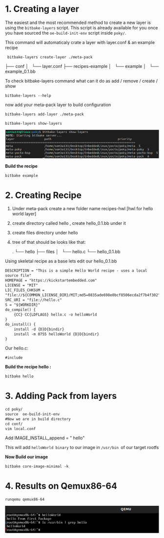 # 1. Creating a layer

The easiest and the most recommended method to create a new layer is using the `bitbake-layers` script. This script is already available for you once you have sourced the `oe-build-init-env` script inside `poky/`.

This command will automaticaly crate a layer with layer.conf & an example recipe

```
 bitbake-layers create-layer ./meta-pack
```

├── conf
│   └── layer.conf
├── recipes-example
│   └── example
│       └── example_0.1.bb

To check bitbake-layers command what can it do as add / remove / create / show

```
bitbake-layers --help
```

now add your meta-pack layer to build configuration

```
bitbake-layers add-layer ./meta-pack
```

```
bitbake-layers show-layers
```

![1712584556657](image/README/1712584556657.png)

**Build the recipe** 

```
bitbake example
```

# 2. Creating Recipe

1. Under meta-pack  create a new folder name recipes-hwl   [hwl for hello world layer]
2. create directory called hello , create hello_0.1.bb under it
3. create files directory under hello
4. tree of that should be looks like that:

   .
   └── hello
       ├── files
       │   └── hello.c
       └── hello_0.1.bb

Using skeletal recipe as a base lets edit our hello_0.1.bb

```
DESCRIPTION = "This is a simple Hello World recipe - uses a local source file"
HOMEPAGE = "https://kickstartembedded.com"
LICENSE = "MIT"
LIC_FILES_CHKSUM = "file://${COMMON_LICENSE_DIR}/MIT;md5=0835ade698e0bcf8506ecda2f7b4f302"
SRC_URI = "file://hello.c"
S = "${WORKDIR}"
do_compile() {
	{CC} CC{LDFLAGS} hello.c -o helloWorld
}
do_install() {
	install -d {D}D{bindir}
	install -m 0755 helloWorld {D}D{bindir}
}
```

Our hello.c:

```
#include 
```

**Build the recipe hello :**

```
bitbake hello
```


# 3. Adding Pack from layers

```
cd poky/
source  oe-build-init-env
#Now we are in build directory
cd conf/
vim local.conf

```


Add IMAGE_INSTALL_append = " hello"

This will add `helloWorld binary` to our image in `/usr/bin `of our target rootfs

**Now Build our image** 

```
bitbake core-image-minimal -k
```

# 4. Results on Qemux86-64

```
runqemu qemux86-64
```

![1712586110966](image/README/1712586110966.png)

